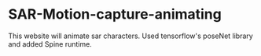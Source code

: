# SAR-Motion-capture-animating
This website will animate sar characters. Used tensorflow's poseNet library and added Spine runtime.
